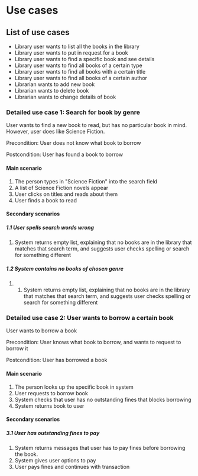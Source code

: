 # Use cases

## List of use cases
* Library user wants to list all the books in the library
* Library user wants to put in request for a book
* Library user wants to find a specific book and see details
* Library user wants to find all books of a certain type
* Library user wants to find all books with a certain title
* Library user wants to find all books of a certain author
* Librarian wants to add new book
* Librarian wants to delete book
* Librarian wants to change details of book


### Detailed use case 1: Search for book by genre

User wants to find a new book to read, but has no particular book in mind. However, user does like Science Fiction.

Precondition: User does not know what book to borrow

Postcondition: User has found a book to borrow

#### Main scenario
1. The person types in "Science Fiction" into the search field
2. A list of Science Fiction novels appear
3. User clicks on titles and reads about them
4. User finds a book to read

#### Secondary scenarios
##### 1.1 User spells search words wrong
1. System returns empty list, explaining that no books are in the library that matches that search term, and suggests user checks spelling or search for something different
##### 1.2 System contains no books of chosen genre
1. 1. System returns empty list, explaining that no books are in the library that matches that search term, and suggests user checks spelling or search for something different


### Detailed use case 2: User wants to borrow a certain book

User wants to borrow a book

Precondition: User knows what book to borrow, and wants to request to borrow it

Postcondition: User has borrowed a book

#### Main scenario
1. The person looks up the specific book in system
2. User requests to borrow book
3. System checks that user has no outstanding fines that blocks borrowing
4. System returns book to user

#### Secondary scenarios
##### 3.1 User has outstanding fines to pay
1. System returns messages that user has to pay fines before borrowing the book.
2. System gives user options to pay
3. User pays fines and continues with transaction
